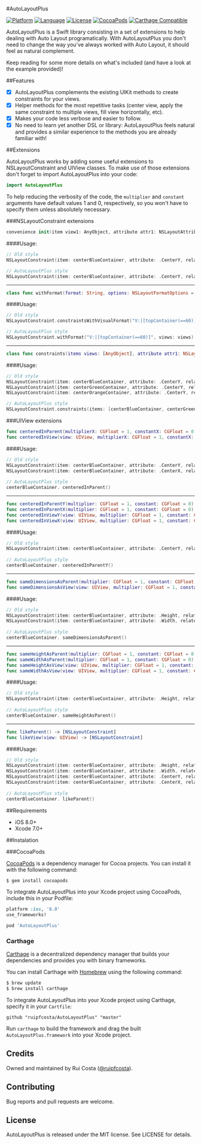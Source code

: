 #AutoLayoutPlus

[![Platform](http://img.shields.io/badge/platform-ios-blue.svg?style=flat
)](https://developer.apple.com/iphone/index.action)
[![Language](http://img.shields.io/badge/language-swift-brightgreen.svg?style=flat
)](https://developer.apple.com/swift)
[![License](http://img.shields.io/badge/license-MIT-lightgrey.svg?style=flat
)](http://mit-license.org)
[![CocoaPods](https://img.shields.io/cocoapods/v/AutoLayoutPlus.svg)]()
[![Carthage Compatible](https://img.shields.io/badge/Carthage-compatible-4BC51D.svg?style=flat)](https://github.com/Carthage/Carthage)

AutoLayoutPlus is a Swift library consisting in a set of extensions to help dealing with Auto Layout programatically. 
With AutoLayoutPlus you don't need to change the way you've always worked with Auto Layout, it should feel as natural complement.

Keep reading for some more details on what's included (and have a look at the example provided)!

##Features

- [x] AutoLayoutPlus complements the existing UIKit methods to create constraints for your views.
- [x] Helper methods for the most repetitive tasks (center view, apply the same constraint to multiple views, fill view horizontally, etc).
- [x] Makes your code less verbose and easier to follow.
- [x] No need to learn yet another DSL or library: AutoLayoutPlus feels natural and provides a similar experience to the methods you are already familiar with!

##Extensions

AutoLayoutPlus works by adding some useful extensions to NSLayoutConstraint and UIView classes. To make use of those extensions don't forget to import AutoLayoutPlus into your code:

```swift
import AutoLayoutPlus
```

To help reducing the verbosity of the code, the ```multiplier``` and ```constant``` arguments have default values 1 and 0, respectively, so you won't have to specify them unless absolutely necessary.

###NSLayoutConstraint extensions

```swift
convenience init(item view1: AnyObject, attribute attr1: NSLayoutAttribute, relatedBy relation: NSLayoutRelation, toItem view2: AnyObject?, attribute attr2: NSLayoutAttribute)
```

####Usage:

```swift
// Old style
NSLayoutConstraint(item: centerBlueContainer, attribute: .CenterY, relatedBy: .Equal, toItem: view, attribute: .CenterY, multiplier: 1, constant: 0)

// AutoLayoutPlus style
NSLayoutConstraint(item: centerBlueContainer, attribute: .CenterY, relatedBy: .Equal, toItem: view, attribute: .CenterY)
```

---

```swift
class func withFormat(format: String, options: NSLayoutFormatOptions = NSLayoutFormatOptions(rawValue: 0), metrics: [String : AnyObject]? = nil, views: [String : AnyObject]) -> [NSLayoutConstraint]
```

####Usage:

```swift
// Old style
NSLayoutConstraint.constraintsWithVisualFormat("V:|[topContainer(==60)]", options: NSLayoutFormatOptions(rawValue: 0), metrics: nil, views: views)

// AutoLayoutPlus style
NSLayoutConstraint.withFormat("V:|[topContainer(==60)]", views: views)
```

---

```swift
class func constraints(items views: [AnyObject], attribute attr1: NSLayoutAttribute, relatedBy relation: NSLayoutRelation, toItem view: AnyObject?, attribute attr2: NSLayoutAttribute, multiplier: CGFloat = 1, constant c: CGFloat = 0) -> [NSLayoutConstraint]
```

####Usage:

```swift
// Old style
NSLayoutConstraint(item: centerBlueContainer, attribute: .CenterY, relatedBy: .Equal, toItem: view, attribute: .CenterY, multiplier: 1, constant: 0)
NSLayoutConstraint(item: centerGreenContainer, attribute: .CenterY, relatedBy: .Equal, toItem: view, attribute: .CenterY, multiplier: 1, constant: 0)
NSLayoutConstraint(item: centerOrangeContainer, attribute: .CenterY, relatedBy: .Equal, toItem: view, attribute: .CenterY, multiplier: 1, constant: 0)

// AutoLayoutPlus style
NSLayoutConstraint.constraints(items: [centerBlueContainer, centerGreenContainer, centerOrangeContainer], attribute: .CenterY, relatedBy: .Equal, toItem: view, attribute: .CenterY)
```

###UIView extensions

```swift
func centeredInParent(multiplierX: CGFloat = 1, constantX: CGFloat = 0, multiplierY: CGFloat = 1, constantY: CGFloat = 0) -> [NSLayoutConstraint]
func centeredInView(view: UIView, multiplierX: CGFloat = 1, constantX: CGFloat = 0, multiplierY: CGFloat = 1, constantY: CGFloat = 0) -> [NSLayoutConstraint]
```

####Usage:

```swift
// Old style
NSLayoutConstraint(item: centerBlueContainer, attribute: .CenterY, relatedBy: .Equal, toItem: view, attribute: .CenterY, multiplier: 1, constant: 0)
NSLayoutConstraint(item: centerBlueContainer, attribute: .CenterX, relatedBy: .Equal, toItem: view, attribute: .CenterX, multiplier: 1, constant: 0)
        
// AutoLayoutPlus style
centerBlueContainer. centeredInParent()
```

---

```swift
func centeredInParentY(multiplier: CGFloat = 1, constant: CGFloat = 0) -> NSLayoutConstraint
func centeredInParentX(multiplier: CGFloat = 1, constant: CGFloat = 0) -> NSLayoutConstraint
func centeredInViewY(view: UIView, multiplier: CGFloat = 1, constant: CGFloat = 0) -> NSLayoutConstraint
func centeredInViewX(view: UIView, multiplier: CGFloat = 1, constant: CGFloat = 0) -> NSLayoutConstraint
```

####Usage:

```swift
// Old style
NSLayoutConstraint(item: centerBlueContainer, attribute: .CenterY, relatedBy: .Equal, toItem: view, attribute: .CenterY, multiplier: 1, constant: 0)
        
// AutoLayoutPlus style
centerBlueContainer. centeredInParentY()
```

---

```swift
func sameDimensionsAsParent(multiplier: CGFloat = 1, constant: CGFloat = 0) -> [NSLayoutConstraint]
func sameDimensionsAsView(view: UIView, multiplier: CGFloat = 1, constant: CGFloat = 0) -> [NSLayoutConstraint]
```

####Usage:

```swift
// Old style
NSLayoutConstraint(item: centerBlueContainer, attribute: .Height, relatedBy: .Equal, toItem: view, attribute: .Height, multiplier: 1, constant: 0)
NSLayoutConstraint(item: centerBlueContainer, attribute: .Width, relatedBy: .Equal, toItem: view, attribute: .Width, multiplier: 1, constant: 0)
        
// AutoLayoutPlus style
centerBlueContainer. sameDimensionsAsParent()
```

---

```swift
func sameHeightAsParent(multiplier: CGFloat = 1, constant: CGFloat = 0) -> NSLayoutConstraint
func sameWidthAsParent(multiplier: CGFloat = 1, constant: CGFloat = 0) -> NSLayoutConstraint
func sameHeightAsView(view: UIView, multiplier: CGFloat = 1, constant: CGFloat = 0) -> NSLayoutConstraint
func sameWidthAsView(view: UIView, multiplier: CGFloat = 1, constant: CGFloat = 0) -> NSLayoutConstraint
```

####Usage:

```swift
// Old style
NSLayoutConstraint(item: centerBlueContainer, attribute: .Height, relatedBy: .Equal, toItem: view, attribute: .Height, multiplier: 1, constant: 0)
        
// AutoLayoutPlus style
centerBlueContainer. sameHeightAsParent()
```

---

```swift
func likeParent() -> [NSLayoutConstraint]
func likeView(view: UIView) -> [NSLayoutConstraint]
```

####Usage:

```swift
// Old style
NSLayoutConstraint(item: centerBlueContainer, attribute: .Height, relatedBy: .Equal, toItem: view, attribute: .Height, multiplier: 1, constant: 0)
NSLayoutConstraint(item: centerBlueContainer, attribute: .Width, relatedBy: .Equal, toItem: view, attribute: .Width, multiplier: 1, constant: 0)
NSLayoutConstraint(item: centerBlueContainer, attribute: .CenterY, relatedBy: .Equal, toItem: view, attribute: .CenterY, multiplier: 1, constant: 0)
NSLayoutConstraint(item: centerBlueContainer, attribute: .CenterX, relatedBy: .Equal, toItem: view, attribute: .CenterX, multiplier: 1, constant: 0)
     
// AutoLayoutPlus style
centerBlueContainer. likeParent()
```

##Requirements

* iOS 8.0+
* Xcode 7.0+

##Instalation

###CocoaPods

[CocoaPods](https://cocoapods.org/) is a dependency manager for Cocoa projects. You can install it with the following command:

```bash
$ gem install cocoapods
```

To integrate AutoLayoutPlus into your Xcode project using CocoaPods, include this in your Podfile:

```ruby
platform :ios, '8.0'
use_frameworks!

pod 'AutoLayoutPlus'
```

### Carthage

[Carthage](https://github.com/Carthage/Carthage) is a decentralized dependency manager that builds your dependencies and provides you with binary frameworks.

You can install Carthage with [Homebrew](http://brew.sh/) using the following command:

```bash
$ brew update
$ brew install carthage
```

To integrate AutoLayoutPlus into your Xcode project using Carthage, specify it in your `Cartfile`:

```ogdl
github "ruipfcosta/AutoLayoutPlus" "master"
```

Run `carthage` to build the framework and drag the built `AutoLayoutPlus.framework` into your Xcode project.

## Credits

Owned and maintained by Rui Costa ([@ruipfcosta](https://twitter.com/ruipfcosta)). 

## Contributing

Bug reports and pull requests are welcome.

## License

AutoLayoutPlus is released under the MIT license. See LICENSE for details.
